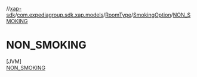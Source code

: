 //[xap-sdk](../../../../../index.md)/[com.expediagroup.sdk.xap.models](../../../index.md)/[RoomType](../../index.md)/[SmokingOption](../index.md)/[NON_SMOKING](index.md)

# NON_SMOKING

[JVM]\
[NON_SMOKING](index.md)
